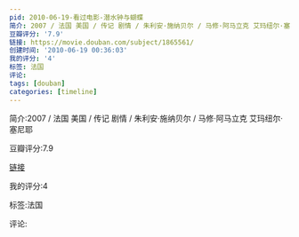 ```yaml
---
pid: 2010-06-19-看过电影-潜水钟与蝴蝶
简介: 2007 / 法国 美国 / 传记 剧情 / 朱利安·施纳贝尔 / 马修·阿马立克 艾玛纽尔·塞尼耶
豆瓣评分: '7.9'
链接: https://movie.douban.com/subject/1865561/
创建时间: '2010-06-19 00:36:03'
我的评分: '4'
标签: 法国
评论:
tags: [douban]
categories: [timeline]
---
```

简介:2007 / 法国 美国 / 传记 剧情 / 朱利安·施纳贝尔 / 马修·阿马立克 艾玛纽尔·塞尼耶

豆瓣评分:7.9

[链接](https://movie.douban.com/subject/1865561/)

我的评分:4

标签:法国

评论:

